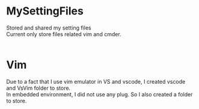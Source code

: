 # MySettingFiles
Stored and shared my setting files<br>
Current only store files related vim and cmder.<br>
<br>

# Vim
Due to a fact that I use vim emulator in VS and vscode, I created vscode and VsVim folder to store.<br>
In embedded environment, I did not use any plug. So I also created a folder to store.